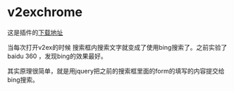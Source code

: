 v2exchrome
==========

这是插件的[下载地址](http://pan.baidu.com/s/1jGJZ06U)

当每次打开v2ex的时候 搜索框内搜索文字就变成了使用bing搜索了。之前实验了baidu 360 ，发现bing的效果最好。

其实原理很简单，就是用jquery把之前的搜索框里面的form的填写的内容提交给bing搜索。

